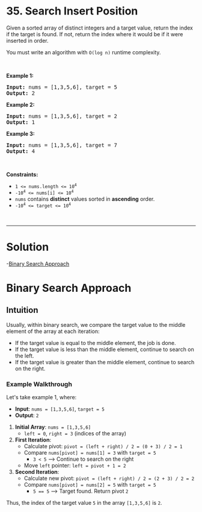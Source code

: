 # 35. Search Insert Position

<p>Given a sorted array of distinct integers and a target value, return the index if the target is found. If not, return the index where it would be if it were inserted in order.</p>

<p>You must&nbsp;write an algorithm with&nbsp;<code>O(log n)</code> runtime complexity.</p>

<p>&nbsp;</p>
<p><strong class="example">Example 1:</strong></p>

<pre><strong>Input:</strong> nums = [1,3,5,6], target = 5
<strong>Output:</strong> 2
</pre>

<p><strong class="example">Example 2:</strong></p>

<pre><strong>Input:</strong> nums = [1,3,5,6], target = 2
<strong>Output:</strong> 1
</pre>

<p><strong class="example">Example 3:</strong></p>

<pre><strong>Input:</strong> nums = [1,3,5,6], target = 7
<strong>Output:</strong> 4
</pre>

<p>&nbsp;</p>
<p><strong>Constraints:</strong></p>

<ul>
	<li><code>1 &lt;= nums.length &lt;= 10<sup>4</sup></code></li>
	<li><code>-10<sup>4</sup> &lt;= nums[i] &lt;= 10<sup>4</sup></code></li>
	<li><code>nums</code> contains <strong>distinct</strong> values sorted in <strong>ascending</strong> order.</li>
	<li><code>-10<sup>4</sup> &lt;= target &lt;= 10<sup>4</sup></code></li>
</ul>

<br>

---

# Solution
-[Binary Search Approach](#binary-search-approach)

# Binary Search Approach

## **Intuition**

Usually, within binary search, we compare the target value to the middle element of the array at each iteration:
- If the target value is equal to the middle element, the job is done.
- If the target value is less than the middle element, continue to search on the left.
- If the target value is greater than the middle element, continue to search on the right.

### Example Walkthrough

Let's take example 1, where:

- **Input**: `nums = [1,3,5,6]`, `target = 5`
- **Output**: `2`

1. **Initial Array**: `nums = [1,3,5,6]`
   - `left = 0`, `right = 3` (indices of the array)
2. **First Iteration**:
   - Calculate pivot: `pivot = (left + right) / 2 = (0 + 3) / 2 = 1`
   - Compare `nums[pivot] = nums[1] = 3` with `target = 5`
     - `3 < 5` --> Continue to search on the right
   - Move `left` pointer: `left = pivot + 1 = 2`
3. **Second Iteration**:
   - Calculate new pivot: `pivot = (left + right) / 2 = (2 + 3) / 2 = 2`
   - Compare `nums[pivot] = nums[2] = 5` with `target = 5`
     - `5 == 5` --> Target found. Return pivot `2`

Thus, the index of the target value `5` in the array `[1,3,5,6]` is `2`.

